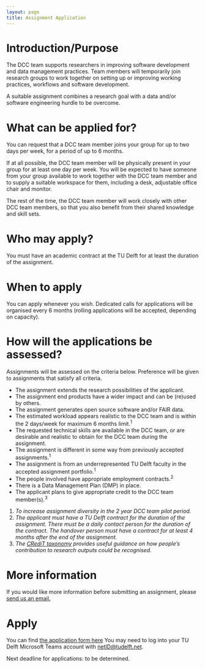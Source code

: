```yaml
---
layout: page
title: Assignment Application
---
```

# Introduction/Purpose 

The DCC team supports researchers in improving software development and data management practices. Team members will temporarily join research groups to work together on setting up or improving working practices, workflows and software development. 

A suitable assignment combines a research goal with a data and/or software engineering hurdle to be overcome. 

# What can be applied for? 

You can request that a DCC team member joins your group for up to two days per week, for a period of up to 6 months. 

If at all possible, the DCC team member will be physically present in your group for at least one day per week. You will be expected to have someone from your group available to work together with the DCC team member and to supply a suitable workspace for them, including a desk, adjustable office chair and monitor. 

The rest of the time, the DCC team member will work closely with other DCC team members, so that you also benefit from their shared knowledge and skill sets. 

# Who may apply? 

You must have an academic contract at the TU Delft for at least the duration of the assignment. 

# When to apply 

You can apply whenever you wish. Dedicated calls for applications will be organised every 6 months (rolling applications will be accepted, depending on capacity). 

# How will the applications be assessed? 

Assignments will be assessed on the criteria below. Preference will be given to assignments that satisfy all criteria. 

- The assignment extends the research possibilities of the applicant. 
- The assignment end products have a wider impact and can be (re)used by others. 
- The assignment generates open source software and/or FAIR data. 
- The estimated workload appears realistic to the DCC team and is within the 2 days/week for maximum 6 months limit.<sup>1</sup> 
- The requested technical skills are available in the DCC team, or are desirable and realistic to obtain for the DCC team during the assignment. 
- The assignment is different in some way from previously accepted assignments.<sup>1</sup>
- The assignment is from an underrepresented TU Delft faculty in the accepted assignment portfolio.<sup>1</sup>
- The people involved have appropriate employment contracts.<sup>2</sup>
- There is a Data Management Plan (DMP) in place. 
- The applicant plans to give appropriate credit to the DCC team member(s).<sup>3</sup>

1. *To increase assignment diversity in the 2 year DCC team pilot period.*
2. *The applicant must have a TU Delft contract for the duration of the assignment. There must be a daily contact person for the duration of the contract. The handover person must have a contract for at least 4 months after the end of the assignment.*
3. *The [CRediT taxonomy](https://www.casrai.org/credit.html) provides useful guidance on how people’s contribution to research outputs could be recognised.*
 

# More information 

If you would like more information before submitting an assignment, please [send us an email.](mailto:dcc@tudelft.nl)

# Apply 

You can find [the application form here](https://forms.office.com/Pages/ResponsePage.aspx?id=TVJuCSlpMECM04q0LeCIe5OoS3PKchtBoa_30gjV-5VUNloyTjAyT05YT1M1NjZYR1k1OUNRTlJaMCQlQCN0PWcu)
You may need to log into your TU Delft Microsoft Teams account with netID@tudelft.net.

Next deadline for applications: to be determined.

